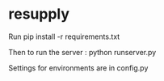 resupply
========


Run pip install -r requirements.txt 


Then to run the server :
python runserver.py


Settings for environments are in config.py
